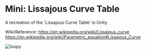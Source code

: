# Mini: Lissajous Curve Table
A recreation of the 'Lissajous Curve Table' in Unity 

Wiki/Reference: 
https://en.wikipedia.org/wiki/Lissajous_curve 
https://en.wikipedia.org/wiki/Parametric_equation#Lissajous_Curve

![loopy](https://user-images.githubusercontent.com/47507160/121602039-03ca2400-ca47-11eb-9dbf-13e81c6647f6.gif)
